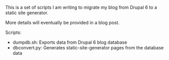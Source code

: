 This is a set of scripts I am writing to migrate my blog from Drupal 6 to a static site generator.

More details will eventually be provided in a blog post.

Scripts:

- dumpdb.sh: Exports data from Drupal 6 blog database
- dbconvert.py: Generates static-site-generator pages from the database data

